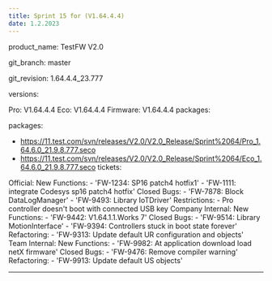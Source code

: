 ```yaml
---
title: Sprint 15 for (V1.64.4.4)
date: 1.2.2023
---
```

product_name: TestFW V2.0

git_branch: master

git_revision: 1.64.4.4_23.777

versions:

  Pro: V1.64.4.4
  Eco: V1.64.4.4
  Firmware: V1.64.4.4
packages:

  packages:
  - https://11.test.com/svn/releases/V2.0/V2.0_Release/Sprint%2064/Pro_1.64.6.0_21.9.8.777.seco
  - https://11.test.com/svn/releases/V2.0/V2.0_Release/Sprint%2064/Eco_1.64.6.0_21.9.8.777.seco
tickets:

  Official:
    New Functions:
    - 'FW-1234: SP16 patch4 hotfix1'
    - 'FW-1111: integrate Codesys sp16 patch4 hotfix'
    Closed Bugs:
    - 'FW-7878: Block DataLogManager'
    - 'FW-9493: Library IoTDriver'
    Restrictions:
    - Pro controller doesn't boot with connected USB key
  Company Internal:
    New Functions:
    - 'FW-9442: V1.64.1.1.Works 7'
    Closed Bugs:
    - 'FW-9514: Library MotionInterface'
    - 'FW-9394: Controllers stuck in boot state forever'
    Refactoring:
    - 'FW-9313: Update default UR configuration and objects'
  Team Internal:
    New Functions:
    - 'FW-9982: At application download load netX firmware'
    Closed Bugs:
    - 'FW-9476: Remove compiler warning'
    Refactoring:
    - 'FW-9913: Update default US objects'

---
